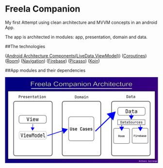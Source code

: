 # Freela Companion
My first Attempt using clean architecture and MVVM concepts in an android App.

The app is architected in modules: app, presentation, domain and data.

##The technologies

 ([Android Architecture Components(LiveData,ViewModel)](https://developer.android.com/topic/libraries/architecture))
 ([Coroutines](https://developer.android.com/kotlin/coroutines))
 ([Room](https://developer.android.com/jetpack/androidx/releases/room))
 ([Navigation](https://developer.android.com/jetpack/androidx/releases/navigation))
 ([Firebase](https://firebase.google.com/))
 ([Picasso](https://square.github.io/picasso/))
 ([Koin](https://insert-koin.io/))

##App modules and their dependencies

![alt text](https://github.com/AnthoniIP/freela-companion/blob/master/img/freelacompanionarchtecture.png?raw=true)

